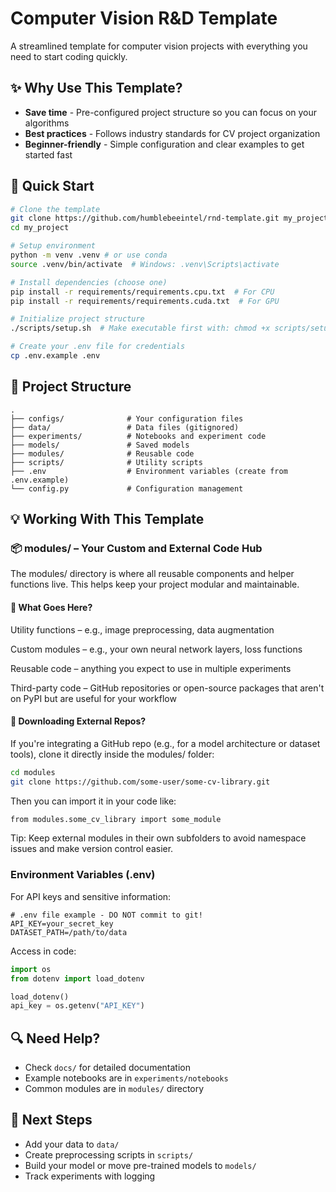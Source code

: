 # Computer Vision R&D Template

A streamlined template for computer vision projects with everything you need to start coding quickly.

## ✨ Why Use This Template?

- **Save time** - Pre-configured project structure so you can focus on your algorithms
- **Best practices** - Follows industry standards for CV project organization
- **Beginner-friendly** - Simple configuration and clear examples to get started fast

## 🚀 Quick Start

```bash
# Clone the template
git clone https://github.com/humblebeeintel/rnd-template.git my_project
cd my_project

# Setup environment
python -m venv .venv # or use conda 
source .venv/bin/activate  # Windows: .venv\Scripts\activate

# Install dependencies (choose one)
pip install -r requirements/requirements.cpu.txt  # For CPU
pip install -r requirements/requirements.cuda.txt  # For GPU

# Initialize project structure
./scripts/setup.sh  # Make executable first with: chmod +x scripts/setup.sh

# Create your .env file for credentials
cp .env.example .env
```

## 📂 Project Structure

```
.
├── configs/              # Your configuration files
├── data/                 # Data files (gitignored)
├── experiments/          # Notebooks and experiment code
├── models/               # Saved models
├── modules/              # Reusable code
├── scripts/              # Utility scripts
├── .env                  # Environment variables (create from .env.example)
└── config.py             # Configuration management
```

## 💡 Working With This Template


### 📦 modules/ – Your Custom and External Code Hub

The modules/ directory is where all reusable components and helper functions live. This helps keep your project modular and maintainable.

#### 🧱 What Goes Here?

Utility functions – e.g., image preprocessing, data augmentation

Custom modules – e.g., your own neural network layers, loss functions

Reusable code – anything you expect to use in multiple experiments

Third-party code – GitHub repositories or open-source packages that aren't on PyPI but are useful for your workflow

#### 📅 Downloading External Repos?

If you're integrating a GitHub repo (e.g., for a model architecture or dataset tools), clone it directly inside the modules/ folder:

```bash
cd modules
git clone https://github.com/some-user/some-cv-library.git
```

Then you can import it in your code like:

```bash
from modules.some_cv_library import some_module
```
Tip: Keep external modules in their own subfolders to avoid namespace issues and make version control easier.

### Environment Variables (.env)

For API keys and sensitive information:

```
# .env file example - DO NOT commit to git!
API_KEY=your_secret_key
DATASET_PATH=/path/to/data
```

Access in code:
```python
import os
from dotenv import load_dotenv

load_dotenv()
api_key = os.getenv("API_KEY")
```

## 🔍 Need Help?

- Check `docs/` for detailed documentation
- Example notebooks are in `experiments/notebooks`
- Common modules are in `modules/` directory

## 📝 Next Steps

- Add your data to `data/`
- Create preprocessing scripts in `scripts/`
- Build your model or move pre-trained models to `models/` 
- Track experiments with logging
